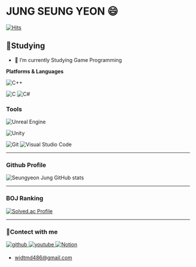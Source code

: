 # **JUNG SEUNG YEON** 😄

[![Hits](https://hits.seeyoufarm.com/api/count/incr/badge.svg?url=https%3A%2F%2Fgithub.com%2FdevJSY%2FdevJSY.git&count_bg=%2339D677&title_bg=%230D6513&icon=&icon_color=%23E7E7E7&title=hits&edge_flat=false)](https://hits.seeyoufarm.com)

## 🤔**Studying**

- 🌱 I’m currently Studying Game Programming   

<!-- ## ⚡**Skills** -->

**Platforms & Languages**<br/>

<!-- ![HTML5](https://img.shields.io/badge/HTML5-E34F26.svg?&amp;style=for-the-badge&amp;logo=HTML5&amp;logoColor=white)
![CSS3](https://img.shields.io/badge/CSS3-1572B6.svg?&amp;style=for-the-badge&amp;logo=CSS3&amp;logoColor=white)
![JavaScript](https://img.shields.io/badge/JavaScript-F7DF1E.svg?&amp;style=for-the-badge&amp;logo=JavaScript&amp;logoColor=white) -->
<!-- ![TypeScript](https://img.shields.io/badge/TypeScript-3178C6.svg?&amp;style=for-the-badge&amp;logo=TypeScript&amp;logoColor=white) -->

<!-- ![Java](https://img.shields.io/badge/Java-007396.svg?&amp;style=for-the-badge&amp;logo=Java&amp;logoColor=white)
![Spring](https://img.shields.io/badge/Spring-6DB33F.svg?&amp;style=for-the-badge&amp;logo=Spring&amp;logoColor=white)\ -->

![C++](https://img.shields.io/badge/C++-00599C.svg?&amp;style=for-the-badge&amp;logo=C++&amp;logoColor=white)

![C](https://img.shields.io/badge/C-A8B9CC.svg?&amp;style=for-the-badge&amp;logo=C&amp;logoColor=white)
![C#](https://img.shields.io/badge/C%20Sharp-239128.svg?&amp;style=for-the-badge&amp;logo=C%20Sharp&amp;logoColor=white) 

<!-- ![Python](https://img.shields.io/badge/Python-3776AB.svg?&amp;style=for-the-badge&amp;logo=Python&amp;logoColor=white) -->

<!-- ![Android](https://img.shields.io/badge/Android-3DDC84.svg?&amp;style=for-the-badge&amp;logo=Android&amp;logoColor=white) -->
<!-- ![MySQL](https://img.shields.io/badge/MySQL-4479A1.svg?&amp;style=for-the-badge&amp;logo=MySQL&amp;logoColor=white) -->

### **Tools**
![Unreal Engine](https://img.shields.io/badge/Unreal_Engine-0E1128.svg?&amp;style=for-the-badge&amp;logo=Unreal_Engine%20Studio&amp;logoColor=white)

![Unity](https://img.shields.io/badge/Unity-000000.svg?&amp;style=for-the-badge&amp;logo=Unity%20Studio&amp;logoColor=white)

![Git](https://img.shields.io/badge/Git-F05032.svg?&amp;style=for-the-badge&amp;logo=Git&amp;logoColor=white)
![Visual Studio Code](https://img.shields.io/badge/Visual%20Studio%20Code-007ACC.svg?&amp;style=for-the-badge&amp;logo=Visual%20Studio%20Code&amp;logoColor=white)
___

### **Github Profile**
![Seungyeon Jung GitHub stats](https://github-readme-stats.vercel.app/api?username=devJSY&show_icons=true&theme=tokyonight)
___
### **BOJ Ranking**
[![Solved.ac Profile](http://mazassumnida.wtf/api/v2/generate_badge?boj=wjdtmd486)](https://solved.ac/wjdtmd486/)

___

### 💬**Contect with me**
<div align="left">
<a href="https://github.com/devJSY" target="_blank">
<img src=https://img.shields.io/badge/github-%2324292e.svg?&style=for-the-badge&logo=github&logoColor=white alt=github style="margin-bottom: 5px;" />
</a>  
<a href="https://youtube.com/@jdev1719?si=EXg1-r_KX9xy62on" target="_blank">
<img src=https://img.shields.io/badge/youtube-%23EE4831.svg?&style=for-the-badge&logo=youtube&logoColor=white alt=youtube style="margin-bottom: 5px;" />
</a>  
<a href="https://www.notion.so/16e6442ba9df408d9d27a951ff825ce9?v=bdda80662a25431db476cd7da9406af0&pvs=4" target="_blank">
<img src=https://img.shields.io/badge/Notion-181717?&style=for-the-badge&logo=Notion&logoColor=White alt=Notion style="margin-bottom: 5px;" />
</a>  
</div>  

- wjdtmd486@gmail.com

 
<!--
**devJSY/devJSY** is a ✨ _special_ ✨ repository because its `README.md` (this file) appears on your GitHub profile.

Here are some ideas to get you started:

- 🔭 I’m currently working on ...
- 🌱 I’m currently learning ...
- 👯 I’m looking to collaborate on ...
-  I’m looking for help with ...
- 💬 Ask me about ...
- 📫 How to reach me: ...
- 😄 Pronouns: ...
- ⚡ Fun fact: ...
-->
